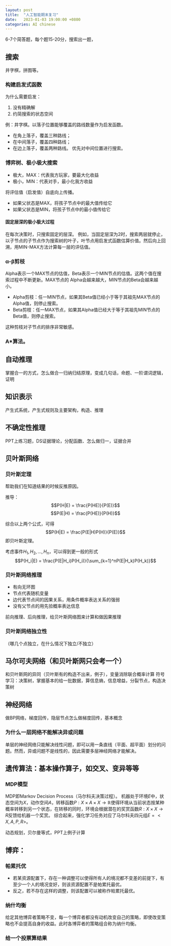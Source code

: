 ```yaml
---
layout: post
title:  "人工智能期末复习"
date:   2023-01-03 19:00:00 +0800
categories: AI chinese
---
```


6-7个简答题，每个题15-20分，搜索出一题，
## 搜索
井字棋，拼图等。

### 构建启发式函数
为什么需要启发：
1. 没有精确解
2. 约简搜索的状态空间

例：井字棋。以落子位置能够覆盖的路线数量作为启发函数。
- 在角上落子，覆盖三种路线；
- 在中间落子，覆盖四种路线；
- 在边上落子，覆盖两种路线。
优先对中间位置进行搜索。

### 博弈树、极小极大搜索
- 极大，MAX：代表我方玩家，要最大化收益
- 极小，MIN：代表对手，最小化我方收益

将评估值（启发值）自底向上传播。
- 如果父状态是MAX，将孩子节点中的最大值传给它
- 如果父状态是MIN，将孩子节点中的最小值传给它

#### 固定层深的极小极大过程
在每次决策时，只搜索固定的层深。
例如，当固定层深为2时，搜索两层就停止，以子节点的子节点作为搜索树的叶子，叶节点用启发式函数估算价值。然后向上回溯，用MIN-MAX方法计算每一层的评估值。

### α-β剪枝

Alpha表示一个MAX节点的估值，Beta表示一个MIN节点的估值。这两个值在搜索过程中不断更新。MAX节点的 Alpha会越来越大，MIN节点的Beta会越来越小。

- Alpha剪枝：任一MIN节点，如果其Beta值已经小于等于其祖先MAX节点的Alpha值，则停止搜索。
- Beta剪枝：任一MAX节点，如果其Alpha值已经大于等于其祖先MIN节点的Beta值，则停止搜索。

这种剪枝对子节点的排序非常敏感。

### A*算法。



## 自动推理
掌握合一的方式，怎么做合一归纳归结原理，变成几句话，命题、一阶谓词逻辑，证明

## 知识表示
产生式系统，产生式规则及主要架构，构造、推理

## 不确定性推理
PPT上练习题，DS证据理论，分配函数、怎么做归一，证据合并

## 贝叶斯网络

### 贝叶斯定理
帮助我们在知道结果的时候反推原因。

推导：
$$P(H|E) = \frac{P(HE)}{P(E)}$$
$$P(E|H) = \frac{P(HE)}{P(H)}$$

综合以上两个公式，可得
$$P(H|E) = \frac{P(E|H)P(H)}{P(E)}$$
即贝叶斯定理。

考虑事件$H_1, H_2, \dots, H_n$，可以得到更一般的形式
$$P(H_i|E) = \frac{P(E|H_i)P(H_i)}{\sum_{k=1}^nP(E|H_k)P(H_k)}$$

### 贝叶斯网络推理

- 有向无环图
- 节点代表随机变量
- 边代表节点间的因果关系，用条件概率表达关系的强弱
- 没有父节点的用先验概率表达信息

前向推理、后向推理，给贝叶斯网络图来计算和做因果推理

### 贝叶斯网络独立性
（哪几个点独立，在什么情况下独立/不独立）

## 马尔可夫网络（和贝叶斯网只会考一个）
和贝叶斯网的异同（贝叶斯有的构造不出来，例子），变量消除联合概率计算
符号学习：决策树，掌握基本的给一批数据，算信息熵，信息增益，分裂节点，构造决策树

## 神经网络
做BP网络，梯度回传，隐层节点怎么做梯度回传，基本概念

### 为什么一层网络不能解决异或问题
单层的神经网络只能解决线性问题，即可以用一条直线（平面、超平面）划分的问题。然而，异或问题不是线性的，因此需要多层神经网络才能解决。

## 遗传算法：基本操作算子，如交叉、变异等等

### MDP模型
MDP即Markov Decision Process（马尔科夫决策过程）。
机器处于环境$E$中，状态空间为$X$，动作空间$A$，转移函数$P: X \times A \times X \to \mathbb{R}$使得环境从当前状态按某种概率转移到另一个状态，在转移的同时，环境会根据潜在的奖赏函数$R: X \times X \to R$反馈给机器一个奖赏。
综合起来，强化学习任务对应了马尔科夫四元组$E=<X, A, P, R>$。


动态规划，贝尔曼等式，PPT上例子计算

## 博弈：

### 帕累托优
- 若某资源配置下，存在一种调整可以使得所有人的境况都不变差的前提下，有至少一个人的境况变好，则该资源配置不是帕累托最优。
- 反之，若不存在这样的调整，则该配置可以被称作帕累托最优。

### 纳什均衡
给定其他博弈者策略不变，每一个博弈者都没有动机改变自己的策略，即使改变策略也不会提高自身的收益。此时各博弈者的策略组合称为纳什均衡。

### 给一个投票算结果

